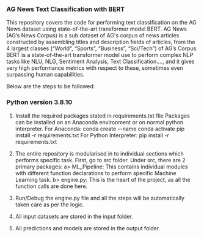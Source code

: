 ### AG News Text Classification with BERT ###

This repository covers the code for performing text classification on the AG News dataset using state-of-the-art transformer model BERT.
AG News (AG’s News Corpus) is a sub dataset of AG's corpus of news articles 
constructed by assembling titles and description fields of articles, from the 4 largest classes (“World”, “Sports”, “Business”, “Sci/Tech”)
of AG’s Corpus.
BERT is a state-of-the-art transformer model use to perform complex NLP tasks like NLU, NLG, Sentiment Analysis,
Text Classification...., and it gives very high performance metrics with respect to these, sometimes even surpassing human capabilities.

Below are the steps to be followed:
### Python version 3.8.10
1. Install the required packages stated in requirements.txt file 
   Packages can be installed on an Anaconda environment or on normal python interpreter.
   For Anaconda:
   conda create --name <youenvname>
   conda activate <yourenvname>
   pip install -r requirements.txt
   For Python Interpreter:
   pip install -r requirements.txt
   
2. The entire repository is modularised in to individual sections which performs specific task.
   First, go to src folder.
   Under src, there are 2 primary packages:
   a> ML_Pipeline:
   This contains individual modules with different function declarations to perform specific Machine Learning task.
   b> engine.py:
   This is the heart of the project, as all the function calls are done here.
   
3. Run/Debug the engine.py file and all the steps will be automatically taken care as per the logic.

4. All input datasets are stored in the input folder.

5. All predictions and models are stored in the output folder.



